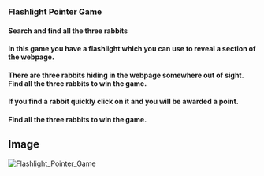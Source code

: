 ### Flashlight Pointer Game

#### Search and find all the three rabbits

#### In this game you have a flashlight which you can use to reveal a section of the webpage. 
#### There are three rabbits hiding in the webpage somewhere out of sight. Find all the three rabbits to win the game.

#### If you find a rabbit quickly click on it and you will be awarded a point.
#### Find all the three rabbits to win the game.

## Image

![Flashlight_Pointer_Game](https://github.com/Samriddhi15/GameZone/assets/106501626/5af96dc7-d727-42d3-b9c5-95d6e1c637cf)

